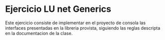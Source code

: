 # Ejercicio LU net Generics


Este ejercicio consiste de implementar en el proyecto de consola las interfaces presentadas en la libreria provista, siguiendo las reglas descripta en la documentacion de la clase.
